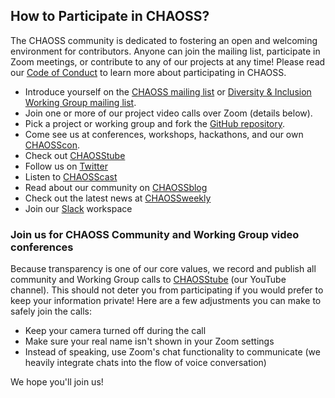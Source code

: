 

## How to Participate in CHAOSS?

The CHAOSS community is dedicated to fostering an open and welcoming environment for contributors.
Anyone can join the mailing list, participate in Zoom meetings, or contribute to any of our projects at any time!
Please read our [Code of Conduct](https://chaoss.community/about/code-of-conduct/) to learn more about participating in CHAOSS.

- Introduce yourself on the [CHAOSS mailing list](https://lists.linuxfoundation.org/mailman/listinfo/chaoss) or [Diversity & Inclusion Working Group mailing list](https://lists.linuxfoundation.org/mailman/listinfo/chaoss-diversity-inclusion).
- Join one or more of our project video calls over Zoom (details below).
- Pick a project or working group and fork the [GitHub repository](https://github.com/chaoss/).
- Come see us at conferences, workshops, hackathons, and our own [CHAOSScon](https://chaoss.community/chaosscon-2021-na/).
- Check out [CHAOSStube](https://www.youtube.com/c/CHAOSStube)
- Follow us on [Twitter](https://twitter.com/CHAOSSproj)
- Listen to [CHAOSScast](https://podcast.chaoss.community/)
- Read about our community on [CHAOSSblog](https://chaoss.community/blog/)
- Check out the latest news at [CHAOSSweekly](https://chaoss.community/news/)
- Join our [Slack](https://join.slack.com/t/chaoss-workspace/shared_invite/zt-r65szij9-QajX59hkZUct82b0uACA6g) workspace


### Join us for CHAOSS Community and **Working Group** video conferences

Because transparency is one of our core values, we record and publish all community and Working Group calls to [CHAOSStube](https://www.youtube.com/c/CHAOSStube) (our YouTube channel). This should not deter you from participating if you would prefer to keep your information private! Here are a few adjustments you can make to safely join the calls:

- Keep your camera turned off during the call
- Make sure your real name isn't shown in your Zoom settings
- Instead of speaking, use Zoom's chat functionality to communicate (we heavily integrate chats into the flow of voice conversation)

We hope you'll join us!
